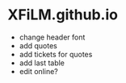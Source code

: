 # XFiLM.github.io

- change header font
- add quotes
- add tickets for quotes
- add last table
- edit online?
